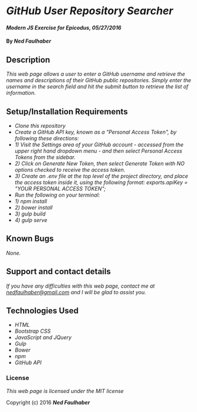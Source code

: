 # _GitHub User Repository Searcher_

#### _Modern JS Exercise for Epicodus, 05/27/2016_

#### By _**Ned Faulhaber**_

## Description

_This web page allows a user to enter a GitHub username and retrieve the names and descriptions of their GitHub public repositories. Simply enter the username in the search field and hit the submit button to retrieve the list of information._

## Setup/Installation Requirements

* _Clone this repository_
* _Create a GitHub API key, known as a "Personal Access Token", by following these directions:_
*  _1) Visit the Settings area of your GitHub account - accessed from the upper right hand dropdown menu - and then select Personal Access Tokens from the sidebar._
*  _2) Click on Generate New Token, then select Generate Token with NO options checked to receive the access token._
*  _3) Create an .env file at the top level of the project directory, and place the access token inside it, using the following format: exports.apiKey = "YOUR PERSONAL ACCESS TOKEN";_
* _Run the following on your terminal:_
*  _1) npm install_
*  _2) bower install_
*  _3) gulp build_
*  _4) gulp serve_

## Known Bugs

_None._

## Support and contact details

_If you have any difficulties with this web page, contact me at nedfaulhaber@gmail.com and I will be glad to assist you._

## Technologies Used

* _HTML_
* _Bootstrap CSS_
* _JavaScript and JQuery_
* _Gulp_
* _Bower_
* _npm_
* _GitHub API_

### License

*This web page is licensed under the MIT license*

Copyright (c) 2016 **_Ned Faulhaber_**
